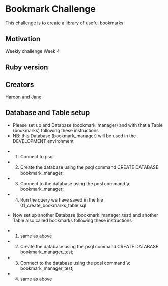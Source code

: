 # Bookmark Challenge

This challenge is to create a library of useful bookmarks

## Motivation
Weekly challenge Week 4

## Ruby version
 
## Creators

Haroon and Jane

## Database and Table setup

* Please set up and Database (bookmark_manager) and with that a Table (bookmarks) following these instructions
* NB: this Database (bookmark_manager) will be used in the DEVELOPMENT environment

-  1. Connect to psql
-  2. Create the database using the psql command CREATE DATABASE bookmark_manager;
-  3. Connect to the database using the pqsl command \c bookmark_manager;
-  4. Run the query we have saved in the file 01_create_bookmarks_table.sql

* Now set up another Database (bookmark_manager_test) and another Table also called bookmarks following these instructions

-  1. same as above
-  2. Create the database using the psql command CREATE DATABASE bookmark_manager_test;
-  3. Connect to the database using the pqsl command \c bookmark_manager_test;
-  4. same as above
